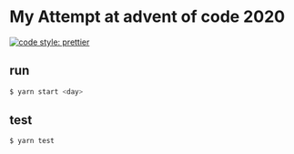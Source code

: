 # My Attempt at advent of code 2020
[![code style: prettier](https://img.shields.io/badge/code_style-prettier-ff69b4.svg?style=flat-square)](https://github.com/prettier/prettier)
## run 
```bash
$ yarn start <day>
```

## test
```bash
$ yarn test
```
